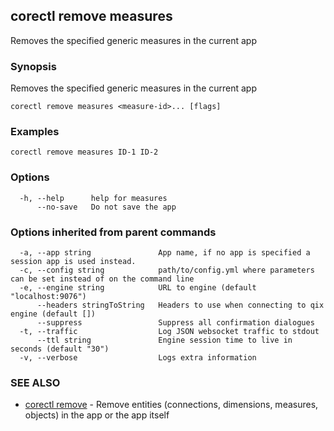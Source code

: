 ## corectl remove measures

Removes the specified generic measures in the current app

### Synopsis

Removes the specified generic measures in the current app

```
corectl remove measures <measure-id>... [flags]
```

### Examples

```
corectl remove measures ID-1 ID-2
```

### Options

```
  -h, --help      help for measures
      --no-save   Do not save the app
```

### Options inherited from parent commands

```
  -a, --app string               App name, if no app is specified a session app is used instead.
  -c, --config string            path/to/config.yml where parameters can be set instead of on the command line
  -e, --engine string            URL to engine (default "localhost:9076")
      --headers stringToString   Headers to use when connecting to qix engine (default [])
      --suppress                 Suppress all confirmation dialogues
  -t, --traffic                  Log JSON websocket traffic to stdout
      --ttl string               Engine session time to live in seconds (default "30")
  -v, --verbose                  Logs extra information
```

### SEE ALSO

* [corectl remove](corectl_remove.md)	 - Remove entities (connections, dimensions, measures, objects) in the app or the app itself

